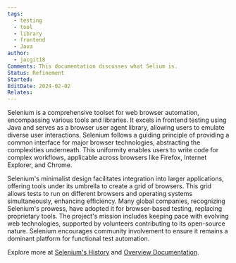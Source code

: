 ```yaml
---
tags:
  - testing
  - tool
  - library
  - frontend
  - Java
author:
  - jacgit18
Comments: This documentation discusses what Selium is.
Status: Refinement
Started: 
EditDate: 2024-02-02
Relates:
---
```

Selenium is a comprehensive toolset for web browser automation, encompassing various tools and libraries. It excels in frontend testing using Java and serves as a browser user agent library, allowing users to emulate diverse user interactions. Selenium follows a guiding principle of providing a common interface for major browser technologies, abstracting the complexities underneath. This uniformity enables users to write code for complex workflows, applicable across browsers like Firefox, Internet Explorer, and Chrome.

Selenium's minimalist design facilitates integration into larger applications, offering tools under its umbrella to create a grid of browsers. This grid allows tests to run on different browsers and operating systems simultaneously, enhancing efficiency. Many global companies, recognizing Selenium's prowess, have adopted it for browser-based testing, replacing proprietary tools. The project's mission includes keeping pace with evolving web technologies, supported by volunteers contributing to its open-source nature. Selenium encourages community involvement to ensure it remains a dominant platform for functional test automation.

Explore more at [Selenium's History](https://www.selenium.dev/history/) and [Overview Documentation](https://www.selenium.dev/documentation/overview/).